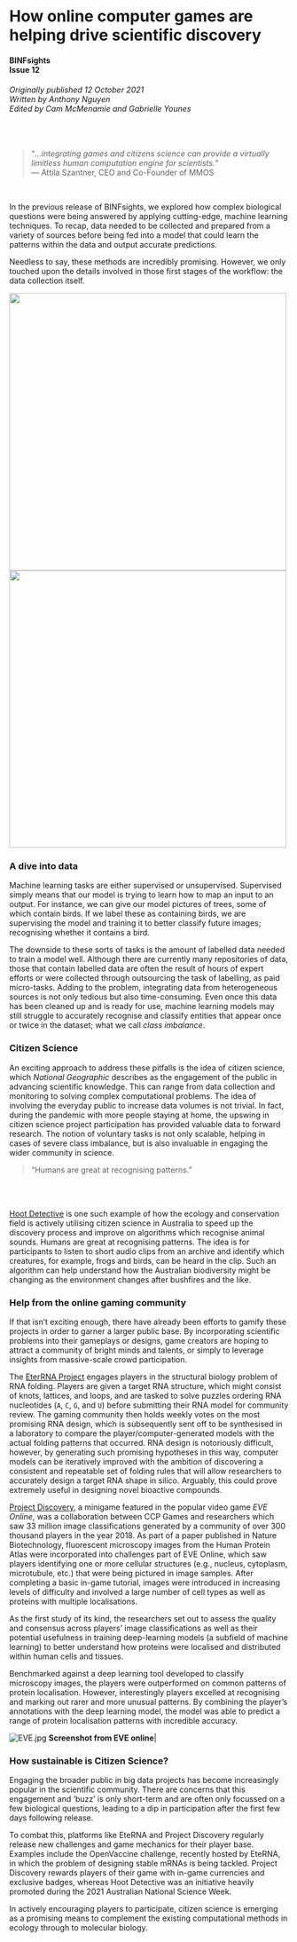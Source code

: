 # How online computer games are helping drive scientific discovery 
#### BINFsights<br />Issue 12
###### Originally published 12 October 2021<br />Written by Anthony Nguyen<br />Edited by Cam McMenamie and Gabrielle Younes 

<br />

> “*...integrating games and citizens science can provide a virtually limitless human computation engine for scientists.*”  
>     — Attila Szantner, CEO and Co-Founder of MMOS

<br />

In the previous release of BINFsights, we explored how complex biological questions were being answered by applying cutting-edge, machine learning techniques.
To recap, data needed to be collected and prepared from a variety of sources before being fed into a model that could learn the patterns within the data and output
accurate predictions.

Needless to say, these methods are incredibly promising. However, we only touched upon the details involved in those first stages of the workflow: the data collection itself.


<p float="left">
  <img src="/image2.png" width="500" />
  <img src="/image1.png" width="500" /> 
</p>
 
 
 ### A dive into data
 
 Machine learning tasks are either supervised or unsupervised. Supervised simply means that our model is trying to learn how to map an input to an output. For instance, we can give our model pictures of trees, some of which contain birds. If we label these as containing birds, we are supervising the model and training it to better classify future images; recognising whether it contains a bird. 
 
 The downside to these sorts of tasks is the amount of labelled data needed to train a model well. Although there are currently many repositories of data, those that contain labelled data are often the result of hours of expert efforts or were collected through outsourcing the task of labelling, as paid micro-tasks. Adding to the problem, integrating data from heterogeneous sources is not only tedious but also time-consuming. Even once this data has been cleaned up and is ready for use, machine learning models may still struggle to accurately recognise and classify entities that appear once or twice in the dataset; what we call *class imbalance*. 

### Citizen Science

An exciting approach to address these pitfalls is the idea of citizen science, which *National Geographic* describes as the engagement of the public in advancing scientific knowledge. This can range from data collection and monitoring to solving complex computational problems. The idea of involving the everyday public to increase data volumes is not trivial. In fact, during the pandemic with more people staying at home, the upswing in citizen science project participation has provided valuable data to forward research. The notion of voluntary tasks is not only scalable, helping in cases of severe class imbalance, but is also invaluable in engaging the wider community in science.

>  “Humans are great at recognising patterns.”

<br> </br>

[Hoot Detective](https://hootdetective.net.au) is one such example of how the ecology and conservation field is actively utilising citizen science in Australia to speed up the discovery process and improve on algorithms which recognise animal sounds. Humans are great at recognising patterns. The idea is for participants to listen to short audio clips from an archive and identify which creatures, for example, frogs and birds, can be heard in the clip. Such an algorithm can help understand how the Australian biodiversity might be changing as the environment changes after bushfires and the like.

### Help from the online gaming community

If that isn’t exciting enough, there have already been efforts to gamify these projects in order to garner a larger public base. By incorporating scientific problems into their gameplays or designs, game creators are hoping to attract a community of bright minds and talents, or simply to leverage insights from massive-scale crowd participation. 

The [EterRNA Project](https://eternagame.org/about) engages players in the structural biology problem of RNA folding. Players are given a target RNA structure, which might consist of knots, lattices, and loops, and are tasked to solve puzzles ordering RNA nucleotides (`A`, `C`, `G`, and `U`) before submitting their RNA model for community review. The gaming community then holds weekly votes on the most promising RNA design, which is subsequently sent off to be synthesised in a laboratory to compare the player/computer-generated models with the actual folding patterns that occurred.  RNA design is notoriously difficult, however, by generating such promising hypotheses in this way, computer models can be iteratively improved with the ambition of discovering a consistent and repeatable set of folding rules that will allow researchers to accurately design a target RNA shape in silico. Arguably, this could prove extremely useful in designing novel bioactive compounds.

[Project Discovery](https://www.eveonline.com/discovery), a minigame featured in the popular video game *EVE Online*, was a collaboration between CCP Games and researchers which saw 33 million image classifications generated by a community of over 300 thousand players in the year 2018. As part of a paper published in Nature Biotechnology, fluorescent microscopy images from the Human Protein Atlas were incorporated into challenges part of EVE Online, which saw players identifying one or more cellular structures (e.g., nucleus, cytoplasm, microtubule, etc.) that were being pictured in image samples. After completing a basic in-game tutorial, images were introduced in increasing levels of difficulty and involved a large number of cell types as well as proteins with multiple localisations. 

As the first study of its kind, the researchers set out to assess the quality and consensus across players’ image classifications as well as their potential usefulness in training deep-learning models (a subfield of machine learning) to better understand how proteins were localised and distributed within human cells and tissues.

Benchmarked against a deep learning tool developed to classify microscopy images, the players were outperformed on common patterns of protein localisation. However, interestingly players excelled at recognising and marking out rarer and more unusual patterns. By combining the player’s annotations with the deep learning model, the model was able to predict a range of protein localisation patterns with incredible accuracy. 



 ![EVE.jpg](/image3.png) <b>Screenshot from EVE online</b>|

### How sustainable is Citizen Science?

Engaging the broader public in big data projects has become increasingly popular in the scientific community. There are concerns that this engagement and ‘buzz’ is only short-term and are often only focussed on a few biological questions, leading to a dip in participation after the first few days following release.

To combat this, platforms like EteRNA and Project Discovery regularly release new challenges and game mechanics for their player base. Examples include the OpenVaccine challenge, recently hosted by EteRNA, in which the problem of designing stable mRNAs is being tackled. Project Discovery rewards players of their game with in-game currencies and exclusive badges, whereas Hoot Detective was an initiative heavily promoted during the 2021 Australian National Science Week. 

In actively encouraging players to participate, citizen science is emerging as a promising means to complement the existing computational methods in ecology through to molecular biology.





